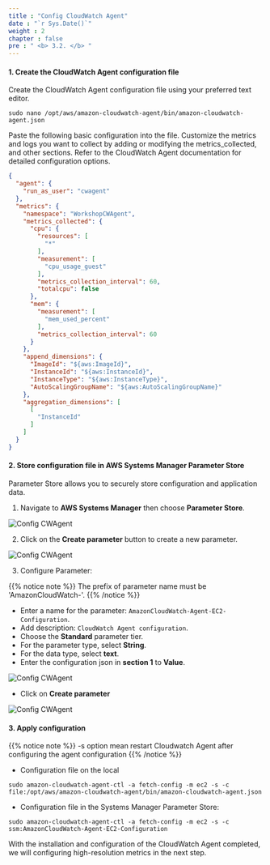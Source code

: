 ```yaml
---
title : "Config CloudWatch Agent"
date : "`r Sys.Date()`"
weight : 2
chapter : false
pre : " <b> 3.2. </b> "
---
```


#### 1. Create the CloudWatch Agent configuration file

Create the CloudWatch Agent configuration file using your preferred text editor.

```
sudo nano /opt/aws/amazon-cloudwatch-agent/bin/amazon-cloudwatch-agent.json
```

Paste the following basic configuration into the file. Customize the metrics and logs you want to collect by adding or modifying the metrics_collected, and other sections. Refer to the CloudWatch Agent documentation for detailed configuration options.

```json
{
  "agent": {
    "run_as_user": "cwagent"
  },
  "metrics": {
    "namespace": "WorkshopCWAgent",
    "metrics_collected": {
      "cpu": {
        "resources": [
          "*"
        ],
        "measurement": [
          "cpu_usage_guest"
        ],
        "metrics_collection_interval": 60,
        "totalcpu": false
      },
      "mem": {
        "measurement": [
          "mem_used_percent"
        ],
        "metrics_collection_interval": 60
      }
    },
    "append_dimensions": {
      "ImageId": "${aws:ImageId}",
      "InstanceId": "${aws:InstanceId}",
      "InstanceType": "${aws:InstanceType}",
      "AutoScalingGroupName": "${aws:AutoScalingGroupName}"
    },
    "aggregation_dimensions": [
      [
        "InstanceId"
      ]
    ]
  }
}
```

#### 2. Store configuration file in AWS Systems Manager Parameter Store 

Parameter Store allows you to securely store configuration and application data. 

1. Navigate to **AWS Systems Manager** then choose **Parameter Store**.

![Config CWAgent](/images/3-install-config-cwagent/3.2-config-cwagent/001-config-cwagent.png)

2. Click on the **Create parameter** button to create a new parameter.

![Config CWAgent](/images/3-install-config-cwagent/3.2-config-cwagent/002-config-cwagent.png)

3. Configure Parameter:

{{% notice note %}}
The prefix of parameter name must be 'AmazonCloudWatch-'.
{{% /notice %}}

+ Enter a name for the parameter: `AmazonCloudWatch-Agent-EC2-Configuration`.
+ Add description: `CloudWatch Agent configuration`.
+ Choose the **Standard** parameter tier.
+ For the parameter type, select **String**.
+ For the data type, select **text**.
+ Enter the configuration json in **section 1** to **Value**.

![Config CWAgent](/images/3-install-config-cwagent/3.2-config-cwagent/003-config-cwagent.png)

+ Click on **Create parameter**

![Config CWAgent](/images/3-install-config-cwagent/3.2-config-cwagent/004-config-cwagent.png)

#### 3. Apply configuration

{{% notice note %}}
-s option mean restart Cloudwatch Agent after configuring the agent configuration
{{% /notice %}}

+ Configuration file on the local

```
sudo amazon-cloudwatch-agent-ctl -a fetch-config -m ec2 -s -c file:/opt/aws/amazon-cloudwatch-agent/bin/amazon-cloudwatch-agent.json
```

+ Configuration file in the Systems Manager Parameter Store:

```
sudo amazon-cloudwatch-agent-ctl -a fetch-config -m ec2 -s -c ssm:AmazonCloudWatch-Agent-EC2-Configuration
```

With the installation and configuration of the CloudWatch Agent completed, we will configuring high-resolution metrics in the next step.